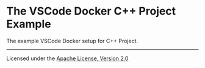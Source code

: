 The VSCode Docker C++ Project Example
=====================================

The example VSCode Docker setup for C++ Project.

---

Licensed under the [Apache License, Version 2.0](LICENSE)
